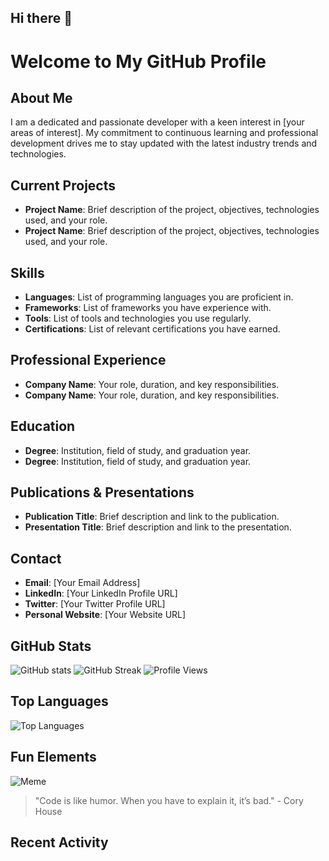 ## Hi there 👋

<!--
**ShadowProtocol1/ShadowProtocol1** is a ✨ _special_ ✨ repository because its `README.md` (this file) appears on your GitHub profile.

Here are some ideas to get you started:

- 🔭 I’m currently working on ...
- 🌱 I’m currently learning ...
- 👯 I’m looking to collaborate on ...
- 🤔 I’m looking for help with ...
- 💬 Ask me about ...
- 📫 How to reach me: ...
- 😄 Pronouns: ...
- ⚡ Fun fact: ...
-->

# Welcome to My GitHub Profile

## About Me
I am a dedicated and passionate developer with a keen interest in [your areas of interest]. My commitment to continuous learning and professional development drives me to stay updated with the latest industry trends and technologies.

## Current Projects
- **Project Name**: Brief description of the project, objectives, technologies used, and your role.
- **Project Name**: Brief description of the project, objectives, technologies used, and your role.

## Skills
- **Languages**: List of programming languages you are proficient in.
- **Frameworks**: List of frameworks you have experience with.
- **Tools**: List of tools and technologies you use regularly.
- **Certifications**: List of relevant certifications you have earned.

## Professional Experience
- **Company Name**: Your role, duration, and key responsibilities.
- **Company Name**: Your role, duration, and key responsibilities.

## Education
- **Degree**: Institution, field of study, and graduation year.
- **Degree**: Institution, field of study, and graduation year.

## Publications & Presentations
- **Publication Title**: Brief description and link to the publication.
- **Presentation Title**: Brief description and link to the presentation.

## Contact
- **Email**: [Your Email Address]
- **LinkedIn**: [Your LinkedIn Profile URL]
- **Twitter**: [Your Twitter Profile URL]
- **Personal Website**: [Your Website URL]

## GitHub Stats
![GitHub stats](https://github-readme-stats.vercel.app/api?username=ShadowProtocol1&show_icons=true&theme=radical)
![GitHub Streak](https://github-readme-streak-stats.herokuapp.com/?user=ShadowProtocol1&theme=radical)
![Profile Views](https://komarev.com/ghpvc/?username=ShadowProtocol1&color=blue)

## Top Languages
![Top Languages](https://github-readme-stats.vercel.app/api/top-langs/?username=ShadowProtocol1&layout=compact&theme=radical)

## Fun Elements
![Meme](https://i.imgflip.com/1b42wl.jpg)
> "Code is like humor. When you have to explain it, it’s bad." - Cory House

## Recent Activity
<!--START_SECTION:activity-->
<!--END_SECTION:activity-->
